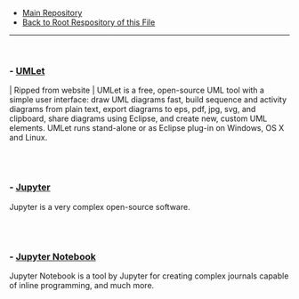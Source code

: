  - [Main Repository](https://github.com/blatant-trapdoor/cavann-s-utility-repository)
 - [Back to Root Respository of this File](https://github.com/blatant-trapdoor/cavann-s-utility-repository/tree/master/ReadMe's)

---
 
<br>

 ### - [UMLet](https://www.umlet.com/)

<p> | Ripped from website | UMLet is a free, open-source UML tool with a simple user interface: draw UML diagrams fast, build sequence and activity diagrams from plain text, export diagrams to eps, pdf, jpg, svg, and clipboard, share diagrams using Eclipse, and create new, custom UML elements. UMLet runs stand-alone or as Eclipse plug-in on Windows, OS X and Linux. </p>

</br>



<br>

 ### - [Jupyter](https://jupyter.org/)

<p> Jupyter is a very complex open-source software. </p>

</br>
<br>

 ### - [Jupyter Notebook](https://jupyter.org/)
 
 <p> Jupyter Notebook is a tool by Jupyter for creating complex journals capable of inline programming, and much more. </p>

</br>
